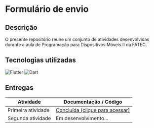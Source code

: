 # Formulário de envio

## Descrição

O presente repositório reune um conjunto de atividades desenvolvidas durante a aula de Programação para Dispositivos Móveis II da FATEC.

## Tecnologias utilizadas

![Flutter](https://img.shields.io/badge/Flutter-02569B?style=for-the-badge&logo=flutter&logoColor=white)
![Dart](https://img.shields.io/badge/Dart-0175C2?style=for-the-badge&logo=dart&logoColor=white)

## Entregas

| Atividade          | Documentação / Código                                                                                                |
|--------------------|----------------------------------------------------------------------------------------------------------------------|
| Primeira atividade | [Concluída (clique para acessar)](https://github.com/gioliveirass/fatec-PDMII-submissionForm/tree/first-task)        |
| Segunda atividade  | Em desenvolvimento...                                                                                                |
